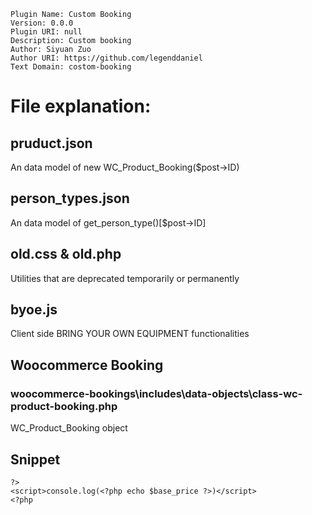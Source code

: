     Plugin Name: Custom Booking
    Version: 0.0.0
    Plugin URI: null
    Description: Custom booking
    Author: Siyuan Zuo
    Author URI: https://github.com/legenddaniel
    Text Domain: costom-booking

# File explanation:

## pruduct.json

An data model of new WC_Product_Booking($post->ID)

## person_types.json

An data model of get_person_type()[$post->ID]

## old.css & old.php

Utilities that are deprecated temporarily or permanently

## byoe.js

Client side BRING YOUR OWN EQUIPMENT functionalities

## Woocommerce Booking

### woocommerce-bookings\includes\data-objects\class-wc-product-booking.php

WC_Product_Booking object

## Snippet

    ?>
    <script>console.log(<?php echo $base_price ?>)</script>
    <?php

